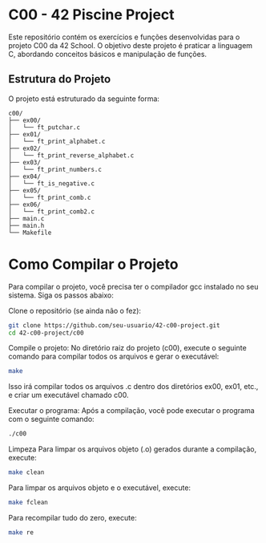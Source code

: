 # C00 - 42 Piscine Project

Este repositório contém os exercícios e funções desenvolvidas para o projeto C00 da 42 School. O objetivo deste projeto é praticar a linguagem C, abordando conceitos básicos e manipulação de funções.

## Estrutura do Projeto

O projeto está estruturado da seguinte forma:

```plaintext
c00/
├── ex00/
│   └── ft_putchar.c
├── ex01/
│   └── ft_print_alphabet.c
├── ex02/
│   └── ft_print_reverse_alphabet.c
├── ex03/
│   └── ft_print_numbers.c
├── ex04/
│   └── ft_is_negative.c
├── ex05/
│   └── ft_print_comb.c
├── ex06/
│   └── ft_print_comb2.c
├── main.c
├── main.h
└── Makefile
```

# Como Compilar o Projeto
Para compilar o projeto, você precisa ter o compilador gcc instalado no seu sistema. Siga os passos abaixo:

Clone o repositório (se ainda não o fez):

```bash
git clone https://github.com/seu-usuario/42-c00-project.git
cd 42-c00-project/c00
```
Compile o projeto:
No diretório raiz do projeto (c00), execute o seguinte comando para compilar todos os arquivos e gerar o executável:

```bash
make
```
Isso irá compilar todos os arquivos .c dentro dos diretórios ex00, ex01, etc., e criar um executável chamado c00.

Executar o programa:
Após a compilação, você pode executar o programa com o seguinte comando:

```bash
./c00
```
Limpeza
Para limpar os arquivos objeto (.o) gerados durante a compilação, execute:

```bash
make clean
```
Para limpar os arquivos objeto e o executável, execute:

```bash
make fclean
```
Para recompilar tudo do zero, execute:

```bash
make re
```